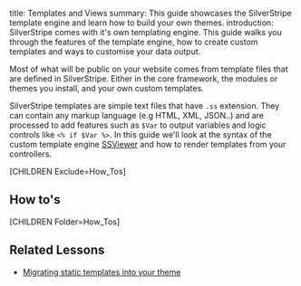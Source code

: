 title: Templates and Views
summary: This guide showcases the SilverStripe template engine and learn how to build your own themes.
introduction: SilverStripe comes with it's own templating engine. This guide walks you through the features of the template engine, how to create custom templates and ways to customise your data output.

Most of what will be public on your website comes from template files that are defined in SilverStripe. Either in the
core framework, the modules or themes you install, and your own custom templates. 

SilverStripe templates are simple text files that have `.ss` extension. They can contain any markup language (e.g HTML, 
XML, JSON..) and are processed to add features such as `$Var` to output variables and logic controls like 
`<% if $Var %>`. In this guide we'll look at the syntax of the custom template engine [SSViewer](api:SilverStripe\View\SSViewer) and how to render
templates from your controllers.

[CHILDREN Exclude=How_Tos]

## How to's

[CHILDREN Folder=How_Tos]

## Related Lessons
* [Migrating static templates into your theme](https://www.silverstripe.org/learn/lessons/v4/migrating-static-templates-into-your-theme-1)